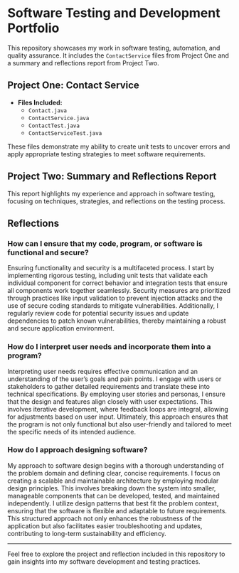# Software Testing and Development Portfolio

This repository showcases my work in software testing, automation, and quality assurance. It includes the `ContactService` files from Project One and a summary and reflections report from Project Two.

## Project One: Contact Service
- **Files Included:**
  - `Contact.java`
  - `ContactService.java`
  - `ContactTest.java`
  - `ContactServiceTest.java`

These files demonstrate my ability to create unit tests to uncover errors and apply appropriate testing strategies to meet software requirements.

## Project Two: Summary and Reflections Report
This report highlights my experience and approach in software testing, focusing on techniques, strategies, and reflections on the testing process.

## Reflections

### How can I ensure that my code, program, or software is functional and secure?
Ensuring functionality and security is a multifaceted process. I start by implementing rigorous testing, including unit tests that validate each individual component for correct behavior and integration tests that ensure all components work together seamlessly. Security measures are prioritized through practices like input validation to prevent injection attacks and the use of secure coding standards to mitigate vulnerabilities. Additionally, I regularly review code for potential security issues and update dependencies to patch known vulnerabilities, thereby maintaining a robust and secure application environment.

### How do I interpret user needs and incorporate them into a program?
Interpreting user needs requires effective communication and an understanding of the user’s goals and pain points. I engage with users or stakeholders to gather detailed requirements and translate these into technical specifications. By employing user stories and personas, I ensure that the design and features align closely with user expectations. This involves iterative development, where feedback loops are integral, allowing for adjustments based on user input. Ultimately, this approach ensures that the program is not only functional but also user-friendly and tailored to meet the specific needs of its intended audience.

### How do I approach designing software?
My approach to software design begins with a thorough understanding of the problem domain and defining clear, concise requirements. I focus on creating a scalable and maintainable architecture by employing modular design principles. This involves breaking down the system into smaller, manageable components that can be developed, tested, and maintained independently. I utilize design patterns that best fit the problem context, ensuring that the software is flexible and adaptable to future requirements. This structured approach not only enhances the robustness of the application but also facilitates easier troubleshooting and updates, contributing to long-term sustainability and efficiency.


---

Feel free to explore the project and reflection included in this repository to gain insights into my software development and testing practices.
